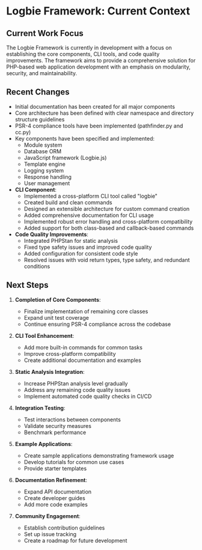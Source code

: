 # Logbie Framework: Current Context

## Current Work Focus

The Logbie Framework is currently in development with a focus on establishing the core components, CLI tools, and code quality improvements. The framework aims to provide a comprehensive solution for PHP-based web application development with an emphasis on modularity, security, and maintainability.

## Recent Changes

- Initial documentation has been created for all major components
- Core architecture has been defined with clear namespace and directory structure guidelines
- PSR-4 compliance tools have been implemented (pathfinder.py and cc.py)
- Key components have been specified and implemented:
  - Module system
  - Database ORM
  - JavaScript framework (Logbie.js)
  - Template engine
  - Logging system
  - Response handling
  - User management
- **CLI Component**:
  - Implemented a cross-platform CLI tool called "logbie"
  - Created build and clean commands
  - Designed an extensible architecture for custom command creation
  - Added comprehensive documentation for CLI usage
  - Implemented robust error handling and cross-platform compatibility
  - Added support for both class-based and callback-based commands
- **Code Quality Improvements**:
  - Integrated PHPStan for static analysis
  - Fixed type safety issues and improved code quality
  - Added configuration for consistent code style
  - Resolved issues with void return types, type safety, and redundant conditions

## Next Steps

1. **Completion of Core Components**:
   - Finalize implementation of remaining core classes
   - Expand unit test coverage
   - Continue ensuring PSR-4 compliance across the codebase

2. **CLI Tool Enhancement**:
   - Add more built-in commands for common tasks
   - Improve cross-platform compatibility
   - Create additional documentation and examples

3. **Static Analysis Integration**:
   - Increase PHPStan analysis level gradually
   - Address any remaining code quality issues
   - Implement automated code quality checks in CI/CD

4. **Integration Testing**:
   - Test interactions between components
   - Validate security measures
   - Benchmark performance

5. **Example Applications**:
   - Create sample applications demonstrating framework usage
   - Develop tutorials for common use cases
   - Provide starter templates

6. **Documentation Refinement**:
   - Expand API documentation
   - Create developer guides
   - Add more code examples

7. **Community Engagement**:
   - Establish contribution guidelines
   - Set up issue tracking
   - Create a roadmap for future development
